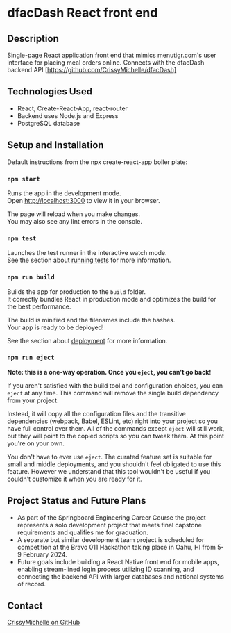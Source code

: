 # dfacDash React front end

## Description
Single-page React application front end that mimics menutigr.com's user interface for placing meal orders online. Connects with the dfacDash backend API [https://github.com/CrissyMichelle/dfacDash]

## Technologies Used
- React, Create-React-App, react-router
- Backend uses Node.js and Express
- PostgreSQL database

## Setup and Installation
Default instructions from the npx create-react-app boiler plate:
### `npm start`

Runs the app in the development mode.\
Open [http://localhost:3000](http://localhost:3000) to view it in your browser.

The page will reload when you make changes.\
You may also see any lint errors in the console.

### `npm test`

Launches the test runner in the interactive watch mode.\
See the section about [running tests](https://facebook.github.io/create-react-app/docs/running-tests) for more information.

### `npm run build`

Builds the app for production to the `build` folder.\
It correctly bundles React in production mode and optimizes the build for the best performance.

The build is minified and the filenames include the hashes.\
Your app is ready to be deployed!

See the section about [deployment](https://facebook.github.io/create-react-app/docs/deployment) for more information.

### `npm run eject`

**Note: this is a one-way operation. Once you `eject`, you can't go back!**

If you aren't satisfied with the build tool and configuration choices, you can `eject` at any time. This command will remove the single build dependency from your project.

Instead, it will copy all the configuration files and the transitive dependencies (webpack, Babel, ESLint, etc) right into your project so you have full control over them. All of the commands except `eject` will still work, but they will point to the copied scripts so you can tweak them. At this point you're on your own.

You don't have to ever use `eject`. The curated feature set is suitable for small and middle deployments, and you shouldn't feel obligated to use this feature. However we understand that this tool wouldn't be useful if you couldn't customize it when you are ready for it.

## Project Status and Future Plans

- As part of the Springboard Engineering Career Course the project represents a solo development project that meets  final capstone requirements and qualifies me for graduation.
- A separate but similar development team project is scheduled for competition at the Bravo 011 Hackathon taking place in Oahu, HI from 5-9 February 2024.
- Future goals include building a React Native front end for mobile apps, enabling stream-lined login process utilizing ID scanning, and connecting the backend API with larger databases and national systems of record.

## Contact
[CrissyMichelle on GitHub](https://github.com/CrissyMichelle)
